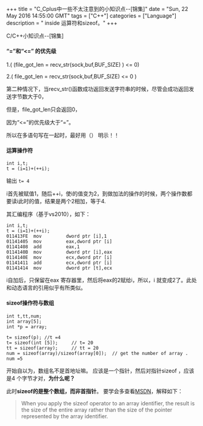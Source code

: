 +++ 
title = "C_Cplus中一些不太注意到的小知识点--[锦集]" 
date = "Sun, 22 May 2016 14:55:00 GMT" 
tags = ["C++"] 
categories = ["Language"]
description = " inside 运算符和sizeof。" 
+++ 

C/C++小知识点--[锦集]

####  “=”和“<=” 的优先级

1.(   (file_got_len = recv_str(sock,buf,BUF_SIZE) )    <= 0)

2.(     file_got_len = recv_str(sock,buf,BUF_SIZE) <= 0   )

第二种情况下，当recv_str()函数成功返回发送字符串的时候，尽管会成功返回发送字节数大于0，

但是，file_got_len只会返回0，

因为“<=”的优先级大于“=”。

所以在多语句写在一起时，最好用（） 明示！！


####  运算操作符

```
int i,t;
t = (i=1)+(++i);
```
输出
`t= 4
`

i首先被赋值1，随后++i，使i的值变为2，到做加法的操作的时候，两个操作数都要读i此时的值，结果是两个2相加，等于4.

其汇编程序（基于vs2010），如下：

```
int i,t;
t = (i=1)+(++i);
011413FE  mov         dword ptr [i],1
01141405  mov         eax,dword ptr [i]
01141408  add         eax,1
0114140B  mov         dword ptr [i],eax
0114140E  mov         ecx,dword ptr [i]
01141411  add         ecx,dword ptr [i]
01141414  mov         dword ptr [t],ecx

```
i自加后，只保留在eax 寄存器里，然后将eax的2赋给i，所以，i 就变成2了。此处和动态语言的引用似乎有所类似。

####  sizeof操作符与数组

```
int t,tt,num;
int array[5];
int *p = array;

t= sizeof(p); //t =4
t= sizeof(int [5]);     // t= 20
tt = sizeof(array);     // tt = 20
num = sizeof(array)/sizeof(array[0]);  // get the number of array .  num =5
```
开始自以为，数组名不是首地址嘛。 应该是一个指针，然后对指针sizeof ，应该是4
个字节才对，**为什么呢？**

此时**sizeof的是整个数组，而非首指针**。
要学会多查看[MSDN](https://msdn.microsoft.com/en-us/library/0w557fh7.aspx)，解释如下：
> When you apply the sizeof operator to an array identifier, the result is the size of the entire array rather than the size of the pointer represented by the array identifier.



